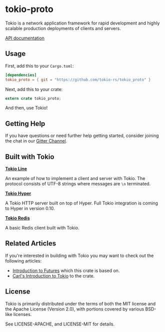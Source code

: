 # tokio-proto

Tokio is a network application framework for rapid development and
highly scalable production deployments of clients and servers.

[API documentation](http://rust-doc.s3-website-us-east-1.amazonaws.com/tokio/master/tokio)

## Usage

First, add this to your `Cargo.toml`:

```toml
[dependencies]
tokio_proto = { git = "https://github.com/tokio-rs/tokio_proto" }
```

Next, add this to your crate:

```rust
extern crate tokio_proto;
```

And then, use Tokio!

## Getting Help
If you have questions or need further help getting started, consider joining
the chat in our [Gitter Channel](http://gitter.im/tokio-rs/tokio).

## Built with Tokio

**[Tokio Line](https://github.com/tokio-rs/tokio-line)**

An example of how to implement a client and server with Tokio. The
protocol consists of UTF-8 strings where messages are `\n` terminated.

**[Tokio Hyper](https://github.com/tokio-rs/tokio-hyper)**

A Tokio HTTP server built on top of Hyper. Full Tokio integration is
coming to Hyper in version 0.10.

**[Tokio Redis](https://github.com/tokio-rs/tokio-redis)**

A basic Redis client built with Tokio.

## Related Articles

If you're interested in building with Tokio you may want to check out the following articles:

* [Introduction to Futures](http://aturon.github.io/blog/2016/08/11/futures/) which this crate is based on.
* [Carl's Introduction to Tokio](https://medium.com/@carllerche/announcing-tokio-df6bb4ddb34#.s2jti29o3) to the crate.

## License

Tokio is primarily distributed under the terms of both the MIT license
and the Apache License (Version 2.0), with portions covered by various
BSD-like licenses.

See LICENSE-APACHE, and LICENSE-MIT for details.
